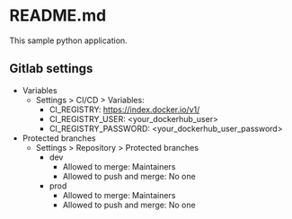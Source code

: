 # README.md

This sample python application.

## Gitlab settings

- Variables
  - Settings > CI/CD > Variables:
    - CI_REGISTRY: https://index.docker.io/v1/
    - CI_REGISTRY_USER: <your_dockerhub_user>
    - CI_REGISTRY_PASSWORD: <your_dockerhub_user_password>
- Protected branches
  - Settings > Repository > Protected branches
    - dev
      - Allowed to merge: Maintainers
      - Allowed to push and merge: No one
    - prod
      - Allowed to merge: Maintainers
      - Allowed to push and merge: No one
